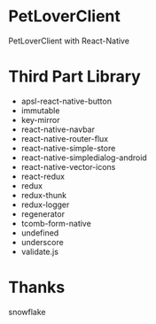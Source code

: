 # PetLoverClient

PetLoverClient with React-Native




# Third Part Library

+ apsl-react-native-button
+ immutable
+ key-mirror
+ react-native-navbar
+ react-native-router-flux
+ react-native-simple-store
+ react-native-simpledialog-android
+ react-native-vector-icons
+ react-redux
+ redux
+ redux-thunk
+ redux-logger
+ regenerator
+ tcomb-form-native
+ undefined
+ underscore
+ validate.js



# Thanks

snowflake

